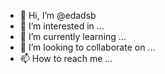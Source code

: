 - 👋 Hi, I’m @edadsb
- 👀 I’m interested in ...
- 🌱 I’m currently learning ...
- 💞️ I’m looking to collaborate on ...
- 📫 How to reach me ...

<!---
edadsb/edadsb is a ✨ special ✨ repository because its `README.md` (this file) appears on your GitHub profile.
You can click the Preview link to take a look at your changes.
--->
